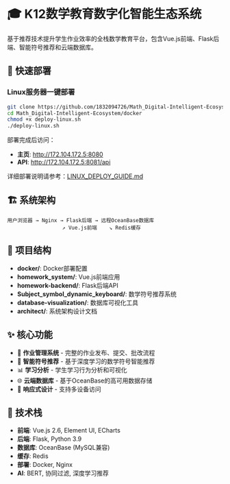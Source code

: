 # 🎓 K12数学教育数字化智能生态系统

基于推荐技术提升学生作业效率的全栈数学教育平台，包含Vue.js前端、Flask后端、智能符号推荐和云端数据库。

## 🚀 快速部署

### Linux服务器一键部署
```bash
git clone https://github.com/1832094726/Math_Digital-Intelligent-Ecosystem.git
cd Math_Digital-Intelligent-Ecosystem/docker
chmod +x deploy-linux.sh
./deploy-linux.sh
```

部署完成后访问：
- **主页**: http://172.104.172.5:8080
- **API**: http://172.104.172.5:8081/api

详细部署说明请参考：[LINUX_DEPLOY_GUIDE.md](LINUX_DEPLOY_GUIDE.md)

## 🏗️ 系统架构

```
用户浏览器 → Nginx → Flask后端 → 远程OceanBase数据库
                  ↗ Vue.js前端    ↘ Redis缓存
```

## 📁 项目结构

- **docker/**: Docker部署配置
- **homework_system/**: Vue.js前端应用
- **homework-backend/**: Flask后端API
- **Subject_symbol_dynamic_keyboard/**: 数学符号推荐系统
- **database-visualization/**: 数据库可视化工具
- **architect/**: 系统架构设计文档

## ✨ 核心功能

- 🎯 **作业管理系统** - 完整的作业发布、提交、批改流程
- 🔢 **智能符号推荐** - 基于深度学习的数学符号智能推荐
- 📊 **学习分析** - 学生学习行为分析和可视化
- 🌐 **云端数据库** - 基于OceanBase的高可用数据存储
- 📱 **响应式设计** - 支持多设备访问

## 🔧 技术栈

- **前端**: Vue.js 2.6, Element UI, ECharts
- **后端**: Flask, Python 3.9
- **数据库**: OceanBase (MySQL兼容)
- **缓存**: Redis
- **部署**: Docker, Nginx
- **AI**: BERT, 协同过滤, 深度学习推荐
